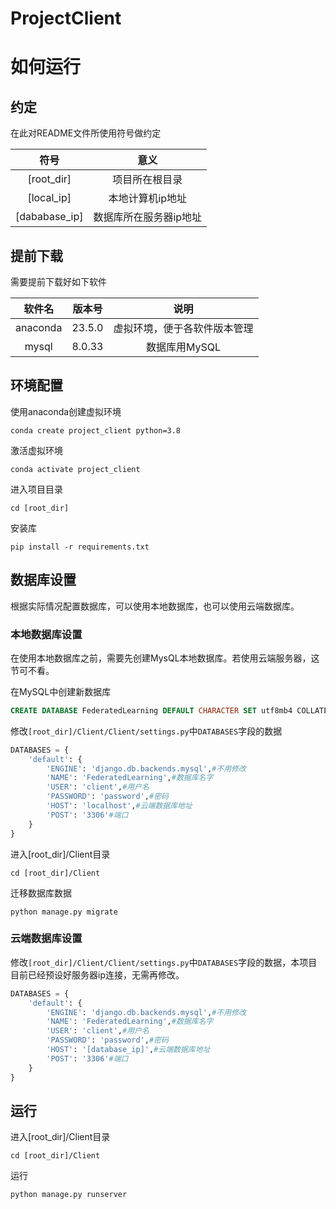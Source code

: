 # ProjectClient
 
# 如何运行

## 约定

在此对README文件所使用符号做约定

|符号|意义|
|:-:|:-:|
|[root_dir]|项目所在根目录|
|[local_ip]|本地计算机ip地址|
|[dababase_ip]|数据库所在服务器ip地址|

## 提前下载

需要提前下载好如下软件

|软件名|版本号|说明|
|:-:|:-:|:-:|
|anaconda|23.5.0|虚拟环境，便于各软件版本管理|
|mysql|8.0.33|数据库用MySQL|

## 环境配置

使用anaconda创建虚拟环境

```
conda create project_client python=3.8
```

激活虚拟环境

```
conda activate project_client
```

进入项目目录

```
cd [root_dir]
```

安装库

```
pip install -r requirements.txt
```

## 数据库设置

根据实际情况配置数据库，可以使用本地数据库，也可以使用云端数据库。

### 本地数据库设置

在使用本地数据库之前，需要先创建MysQL本地数据库。若使用云端服务器，这节可不看。

在MySQL中创建新数据库

```SQL
CREATE DATABASE FederatedLearning DEFAULT CHARACTER SET utf8mb4 COLLATE utf8mb4_unicode_ci;
```

修改```[root_dir]/Client/Client/settings.py```中```DATABASES```字段的数据

```python
DATABASES = {
    'default': {
        'ENGINE': 'django.db.backends.mysql',#不用修改
        'NAME': 'FederatedLearning',#数据库名字
        'USER': 'client',#用户名
        'PASSWORD': 'password',#密码
        'HOST': 'localhost',#云端数据库地址
        'POST': '3306'#端口
    }
}
```

进入[root_dir]/Client目录

```
cd [root_dir]/Client
```

迁移数据库数据

```
python manage.py migrate
```

### 云端数据库设置

修改```[root_dir]/Client/Client/settings.py```中```DATABASES```字段的数据，本项目目前已经预设好服务器ip连接，无需再修改。

```python
DATABASES = {
    'default': {
        'ENGINE': 'django.db.backends.mysql',#不用修改
        'NAME': 'FederatedLearning',#数据库名字
        'USER': 'client',#用户名
        'PASSWORD': 'password',#密码
        'HOST': '[database_ip]',#云端数据库地址
        'POST': '3306'#端口
    }
}
```

## 运行

进入[root_dir]/Client目录

```
cd [root_dir]/Client
```

运行

```
python manage.py runserver
```